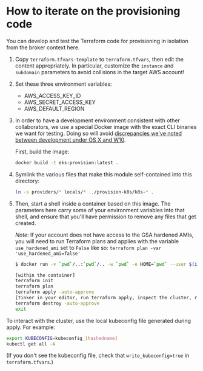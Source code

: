 # How to iterate on the provisioning code

You can develop and test the Terraform code for provisioning in isolation from
the broker context here.

1. Copy `terraform.tfvars-template` to `terraform.tfvars`, then edit the content
   appropriately. In particular, customize the `instance` and `subdomain`
   parameters to avoid collisions in the target AWS account!
1. Set these three environment variables:

    - AWS_ACCESS_KEY_ID
    - AWS_SECRET_ACCESS_KEY
    - AWS_DEFAULT_REGION

1. In order to have a development environment consistent with other
   collaborators, we use a special Docker image with the exact CLI binaries we
   want for testing. Doing so will avoid [discrepancies we've noted between development under OS X and W10](https://github.com/terraform-aws-modules/terraform-aws-eks/issues/1262#issuecomment-932792757).

   First, build the image:

    ```bash
    docker build -t eks-provision:latest .
    ```

1. Symlink the various files that make this module self-contained into this directory:

    ```bash
    ln -s providers/* locals/* ../provision-k8s/k8s-* .
    ```

1. Then, start a shell inside a container based on this image. The parameters
   here carry some of your environment variables into that shell, and ensure
   that you'll have permission to remove any files that get created.

   *Note*: If your account does not have access to the GSA hardened AMIs, you will need to run Terraform plans and applies with the variable `use_hardened_ami` set to `False` like so: `terraform plan -var 'use_hardened_ami=false'`

    ```bash
    $ docker run -v `pwd`/..:`pwd`/.. -w `pwd` -e HOME=`pwd` --user $(id -u):$(id -g) -e TERM -it --rm -e AWS_SECRET_ACCESS_KEY -e AWS_ACCESS_KEY_ID -e AWS_DEFAULT_REGION eks-provision:latest

    [within the container]
    terraform init
    terraform plan
    terraform apply -auto-approve
    [tinker in your editor, run terraform apply, inspect the cluster, repeat]
    terraform destroy -auto-approve
    exit
    ```

To interact with the cluster, use the local kubeconfig file generated during apply. For example:

```bash
export KUBECONFIG=kubeconfig_[hashedname]
kubectl get all -A
```

(If you don't see the kubeconfig file, check that `write_kubeconfig=true` in `terraform.tfvars`.)
